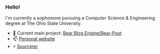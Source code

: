### Hello!

I'm currently a sophomore pursuing a Computer Science & Engineering degree at The Ohio State University.

- 🔭 Current main project: [Bear Blog Engine/Bear-Post](https://github.com/alanqchen/Bear-Blog-Engine)
- 📫 [Personal website](https://aqchen.com)
- ⚡ [Sourcerer](https://sourcerer.io/alanqchen)
